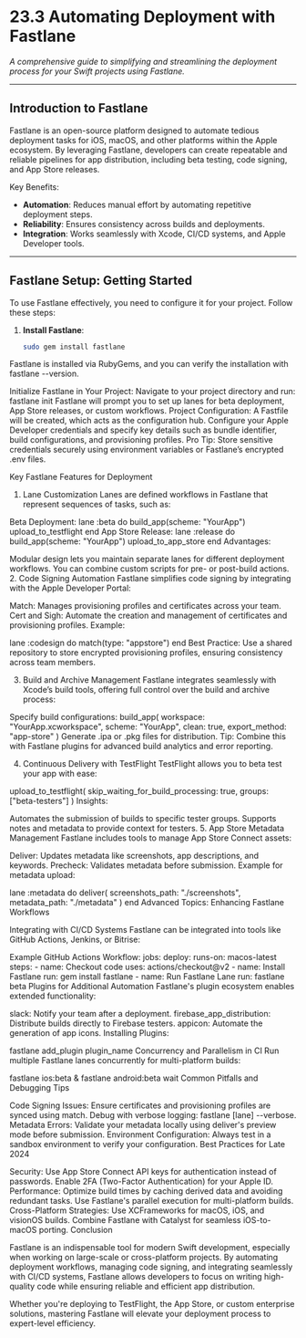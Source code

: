 # 23.3 Automating Deployment with Fastlane

_A comprehensive guide to simplifying and streamlining the deployment process for your Swift projects using Fastlane._

---

## Introduction to Fastlane

Fastlane is an open-source platform designed to automate tedious deployment tasks for iOS, macOS, and other platforms within the Apple ecosystem. By leveraging Fastlane, developers can create repeatable and reliable pipelines for app distribution, including beta testing, code signing, and App Store releases. 

Key Benefits:
- **Automation**: Reduces manual effort by automating repetitive deployment steps.
- **Reliability**: Ensures consistency across builds and deployments.
- **Integration**: Works seamlessly with Xcode, CI/CD systems, and Apple Developer tools.

---

## Fastlane Setup: Getting Started

To use Fastlane effectively, you need to configure it for your project. Follow these steps:

1. **Install Fastlane**:
   ```bash
   sudo gem install fastlane
Fastlane is installed via RubyGems, and you can verify the installation with fastlane --version.

Initialize Fastlane in Your Project: Navigate to your project directory and run:
fastlane init
Fastlane will prompt you to set up lanes for beta deployment, App Store releases, or custom workflows.
Project Configuration:
A Fastfile will be created, which acts as the configuration hub.
Configure your Apple Developer credentials and specify key details such as bundle identifier, build configurations, and provisioning profiles.
Pro Tip: Store sensitive credentials securely using environment variables or Fastlane’s encrypted .env files.

Key Fastlane Features for Deployment

1. Lane Customization
Lanes are defined workflows in Fastlane that represent sequences of tasks, such as:

Beta Deployment:
lane :beta do
  build_app(scheme: "YourApp")
  upload_to_testflight
end
App Store Release:
lane :release do
  build_app(scheme: "YourApp")
  upload_to_app_store
end
Advantages:

Modular design lets you maintain separate lanes for different deployment workflows.
You can combine custom scripts for pre- or post-build actions.
2. Code Signing Automation
Fastlane simplifies code signing by integrating with the Apple Developer Portal:

Match: Manages provisioning profiles and certificates across your team.
Cert and Sigh: Automate the creation and management of certificates and provisioning profiles.
Example:

lane :codesign do
  match(type: "appstore")
end
Best Practice: Use a shared repository to store encrypted provisioning profiles, ensuring consistency across team members.

3. Build and Archive Management
Fastlane integrates seamlessly with Xcode’s build tools, offering full control over the build and archive process:

Specify build configurations:
build_app(
  workspace: "YourApp.xcworkspace",
  scheme: "YourApp",
  clean: true,
  export_method: "app-store"
)
Generate .ipa or .pkg files for distribution.
Tip: Combine this with Fastlane plugins for advanced build analytics and error reporting.

4. Continuous Delivery with TestFlight
TestFlight allows you to beta test your app with ease:

upload_to_testflight(
  skip_waiting_for_build_processing: true,
  groups: ["beta-testers"]
)
Insights:

Automates the submission of builds to specific tester groups.
Supports notes and metadata to provide context for testers.
5. App Store Metadata Management
Fastlane includes tools to manage App Store Connect assets:

Deliver: Updates metadata like screenshots, app descriptions, and keywords.
Precheck: Validates metadata before submission.
Example for metadata upload:

lane :metadata do
  deliver(
    screenshots_path: "./screenshots",
    metadata_path: "./metadata"
  )
end
Advanced Topics: Enhancing Fastlane Workflows

Integrating with CI/CD Systems
Fastlane can be integrated into tools like GitHub Actions, Jenkins, or Bitrise:

Example GitHub Actions Workflow:
jobs:
  deploy:
    runs-on: macos-latest
    steps:
      - name: Checkout code
        uses: actions/checkout@v2
      - name: Install Fastlane
        run: gem install fastlane
      - name: Run Fastlane Lane
        run: fastlane beta
Plugins for Additional Automation
Fastlane's plugin ecosystem enables extended functionality:

slack: Notify your team after a deployment.
firebase_app_distribution: Distribute builds directly to Firebase testers.
appicon: Automate the generation of app icons.
Installing Plugins:

fastlane add_plugin plugin_name
Concurrency and Parallelism in CI
Run multiple Fastlane lanes concurrently for multi-platform builds:

fastlane ios:beta & fastlane android:beta
wait
Common Pitfalls and Debugging Tips

Code Signing Issues:
Ensure certificates and provisioning profiles are synced using match.
Debug with verbose logging: fastlane [lane] --verbose.
Metadata Errors:
Validate your metadata locally using deliver's preview mode before submission.
Environment Configuration:
Always test in a sandbox environment to verify your configuration.
Best Practices for Late 2024

Security:
Use App Store Connect API keys for authentication instead of passwords.
Enable 2FA (Two-Factor Authentication) for your Apple ID.
Performance:
Optimize build times by caching derived data and avoiding redundant tasks.
Use Fastlane's parallel execution for multi-platform builds.
Cross-Platform Strategies:
Use XCFrameworks for macOS, iOS, and visionOS builds.
Combine Fastlane with Catalyst for seamless iOS-to-macOS porting.
Conclusion

Fastlane is an indispensable tool for modern Swift development, especially when working on large-scale or cross-platform projects. By automating deployment workflows, managing code signing, and integrating seamlessly with CI/CD systems, Fastlane allows developers to focus on writing high-quality code while ensuring reliable and efficient app distribution.

Whether you're deploying to TestFlight, the App Store, or custom enterprise solutions, mastering Fastlane will elevate your deployment process to expert-level efficiency.

